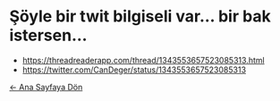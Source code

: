 # Şöyle bir twit bilgiseli var... bir bak istersen...
- https://threadreaderapp.com/thread/1343553657523085313.html  
- https://twitter.com/CanDeger/status/1343553657523085313  

[← Ana Sayfaya Dön](https://github.com/LuNiZz/siber-guvenlik-sss)
